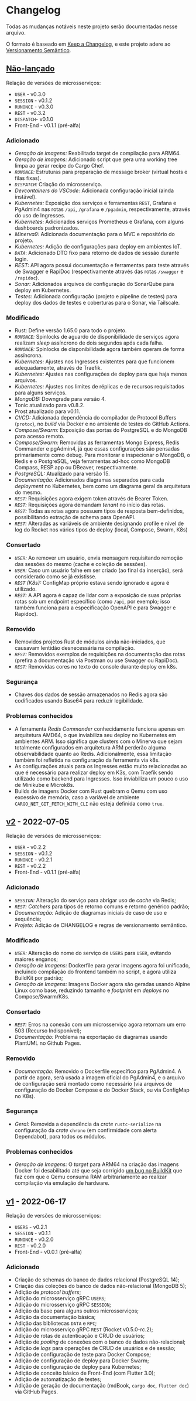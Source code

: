 # Changelog

Todas as mudanças notáveis neste projeto serão documentadas nesse arquivo.

O formato é baseado em [Keep a Changelog](https://keepachangelog.com/pt-BR/1.0.0/),
e este projeto adere ao [Versionamento Semântico](https://semver.org/spec/v2.0.0.html).

## [Não-lançado]

Relação de versões de microsserviços:

- `USER` - v0.3.0
- `SESSION` - v0.1.2
- `RUNONCE` - v0.3.0
- `REST` - v0.3.2
- `DISPATCH`- v0.1.0
- Front-End - v0.1.1 (pré-alfa)

### Adicionado

- *Geração de imagens:* Reabilitado target de compilação para ARM64.
- *Geração de imagens:* Adicionado script que gera uma working tree limpa ao
  gerar recipe do Cargo Chef.
- *`RUNONCE`:* Estruturas para preparação de message broker (virtual hosts e filas
  fixas).
- *`DISPATCH`:* Criação do microsserviço.
- *Devcontainers do VSCode:* Adicionada configuração inicial (ainda instável).
- *Kubernetes:* Exposição dos serviços e ferramentas `REST`, Grafana e PgAdmin4
  nas rotas `/api`, `/grafana` e `/pgadmin`, respectivamente, através do uso
  de Ingresses.
- *Kubernetes:* Adicionados serviços Prometheus e Grafana, com alguns dashboards
  padronizados.
- *Minerva9:* Adicionada documentação para o MVC e repositório do projeto.
- *Kubernetes:* Adição de configurações para deploy em ambientes IoT.
- *`DATA`*: Adicionado DTO fixo para retorno de dados de sessão durante login.
- *REST:* API agora possui documentação e ferramentas para teste através de Swagger
  e RapiDoc (respectivamente através das rotas `/swagger` e `/rapidoc`).
- *Sonar:* Adicionados arquivos de configuração do SonarQube para deploy em Kubernetes.
- *Testes:* Adicionada configuração (projeto e pipeline de testes) para deploy dos
  dados de testes e coberturas para o Sonar, via Tailscale.

### Modificado

- Rust: Define versão 1.65.0 para todo o projeto.
- *`RUNONCE`:* Spinlocks de aguardo de disponibilidade de serviços agora realizam
  _sleep_ assíncrono de dois segundos após cada falha.
- *`RUNONCE`:* Spinlocks de disponibilidade agora também operam de forma assíncrona.
- *Kubernetes:* Ajustes nos Ingresses existentes para que funcionem adequadamente,
  através de Traefik.
- *Kubernetes:* Ajustes nas configurações de deploy para que haja menos arquivos.
- *Kubernetes:* Ajustes nos limites de réplicas e de recursos requisitados para alguns
  serviços.
- *MongoDB:* Downgrade para versão 4.
- Tonic atualizado para v0.8.2.
- Prost atualizado para v0.11.
- *CI/CD:* Adicionada dependência do compilador de Protocol Buffers (`protoc`),
  no _build_ via Docker e no ambiente de testes do GitHub Actions.
- *Compose/Swarm:* Exposição das portas do PostgreSQL e do MongoDB para acesso remoto.
- *Compose/Swarm:* Removidas as ferramentas Mongo Express, Redis Commander e
  pgAdmin4, já que essas configurações são pensadas primariamente como debug.
  Para monitorar e inspecionar o MongoDB, o Redis e o PostgreSQL, veja ferramentas
  ad-hoc como MongoDB Compass, RESP.app ou DBeaver, respectivamente.
- *PostgreSQL:* Atualizado para versão 15.
- *Documentação:* Adicionados diagramas separados para cada _deployment_ no Kubernetes,
  bem como um diagrama geral da arquitetura do mesmo.
- *`REST`:* Requisições agora exigem token através de Bearer Token.
- *`REST`:* Requisições agora demandam _tenant_ no início das rotas.
- *`REST`:* Todas as rotas agora possuem tipos de resposta bem-definidos, possibilitando
  extração de schema para OpenAPI.
- *`REST`:* Alteradas as variáveis de ambiente designando profile e nível de log do
  Rocket nos vários tipos de deploy (local, Compose, Swarm, K8s)

### Consertado

- *`USER`:* Ao remover um usuário, envia mensagem requisitando remoção das sessões
  do mesmo (cache e coleção de sessões).
- *`USER`:* Caso um usuário falhe em ser criado (ao final da inserção), será considerado
  como se já existisse.
- *`REST` (K8s):* ConfigMap próprio estava sendo ignorado e agora é utilizado.
- *`REST`:* A API agora é capaz de lidar com a exposição de suas próprias rotas
  sob um endpoint específico (como `/api`, por exemplo; isso também funciona para a
  especificação OpenAPI e para Swagger e Rapidoc).

### Removido

- Removidos projetos Rust de módulos ainda não-iniciados, que causavam lentidão
  desnecessária na compilação.
- *`REST`:* Removidos exemplos de requisições na documentação das rotas (prefira a
  documentação via Postman ou use Swagger ou RapiDoc).
- *`REST`:* Removidas cores no texto do console durante deploy em k8s.

### Segurança

- Chaves dos dados de sessão armazenados no Redis agora são codificados usando
  Base64 para reduzir legibilidade.

### Problemas conhecidos

- A ferramenta *Redis Commander* conhecidamente funciona apenas em arquitetura
  AMD64, o que inviabiliza seu deploy no Kubernetes em ambientes ARM. Isso
  significa que clusters com o Minerva que sejam totalmente configurados em
  arquitetura ARM perderão alguma observabilidade quanto ao Redis. Adicionalmente,
  essa limitação também foi refletida na configuração da ferramenta via k8s.
- As configurações atuais para os Ingresses estão muito relacionadas ao que é
  necessário para realizar deploy em K3s, com Traefik sendo utilizado como
  backend para Ingresses. Isso inviabiliza um pouco o uso de Minikube e
  Microk8s.
- Builds de imagens Docker com Rust quebram o Qemu com uso excessivo de memória,
  caso a variável de ambiente `CARGO_NET_GIT_FETCH_WITH_CLI` não esteja definida
  como `true`.


## [v2] - 2022-07-05


Relação de versões de microsserviços:

- `USER` - v0.2.2
- `SESSION` - v0.1.2
- `RUNONCE` - v0.2.1
- `REST` - v0.2.2
- Front-End - v0.1.1 (pré-alfa)

### Adicionado

- *`SESSION`:* Alteração do serviço para abrigar uso de _cache_ via Redis;
- *`REST`:* _Catchers_ para tipos de retorno comuns e retorno genérico padrão;
- *Documentação:* Adição de diagramas iniciais de caso de uso e sequência;
- *Projeto:* Adição de CHANGELOG e regras de versionamento semântico.

### Modificado

- *`USER`:* Alteração do nome do serviço de `USERS` para `USER`, evitando
  maiores enganos;
- *Geração de Imagens:* Dockerfile para gerar imagens agora foi unificado,
  incluindo compilação do frontend também no script, e agora utiliza
  BuildKit por padrão;
- *Geração de Imagens:* Imagens Docker agora são geradas usando Alpine Linux
  como base, reduzindo tamanho e _footprint_ em _deploys_ no Compose/Swarm/K8s.

### Consertado

- *`REST`:* Erros na conexão com um microsserviço agora retornam um erro 503
  (Recurso Indisponível);
- *Documentação:* Problema na exportação de diagramas usando PlantUML no Github
  Pages.

### Removido

- *Documentação:* Removido o Dockerfile específico para PgAdmin4. A partir de
  agora, será usada a imagem oficial do PgAdmin4, e o arquivo de configuração
  será montado como necessário (via arquivos de configuração do Docker Compose
  e do Docker Stack, ou via ConfigMap no K8s).

### Segurança

- *Geral:* Removida a dependência da _crate_ `rustc-serialize` na configuração
  da _crate_ `chrono` (em confirmidade com alerta Dependabot), para todos os
  módulos.

### Problemas conhecidos

- *Geração de Imagens:* O _target_ para ARM64 na criação das imagens Docker foi
  desabilitado até que seja corrigido
  [um bug no BuildKit](https://github.com/docker/build-push-action/issues/621)
  que faz com que o Qemu consuma RAM arbitrariamente ao realizar compilação
  via emulação de hardware.


## [v1] - 2022-06-17

Relação de versões de microsserviços:

- `USERS` - v0.2.1
- `SESSION` - v0.1.1
- `RUNONCE` - v0.2.0
- `REST` - v0.2.0
- Front-End - v0.0.1 (pré-alfa)

### Adicionado

- Criação de schemas do banco de dados relacional (PostgreSQL 14);
- Criação das coleções do banco de dados não-relacional (MongoDB 5);
- Adição de _protocol buffers_;
- Adição do microsserviço gRPC `USERS`;
- Adição do microsserviço gRPC `SESSION`;
- Adição da base para alguns outros microsserviços;
- Adição da documentação básica;
- Adição das bibliotecas `DATA` e `RPC`;
- Adição do microsserviço gRPC `REST` (Rocket v0.5.0-rc.2);
- Adição de rotas de autenticação e CRUD de usuários;
- Adição de _pooling_ de conexões com o banco de dados não-relacional;
- Adição de _logs_ para operações de CRUD de usuários e de sessão;
- Adição de configuração de teste para Docker Compose;
- Adição de configuração de deploy para Docker Swarm;
- Adição de configuração de deploy para Kubernetes;
- Adição de conceito básico de Front-End (com Flutter 3.0);
- Adição de automatização de testes;
- Adição de geração de documentação (mdBook, `cargo doc`, `flutter doc`)
  via GitHub Pages.


[Não-lançado]: https://github.com/luksamuk/minerva-system/compare/v2...HEAD
[v2]: https://github.com/luksamuk/minerva-system/releases/tag/v2
[v1]: https://github.com/luksamuk/minerva-system/releases/tag/v1

<!-- ==== Exemplo ==== -->
<!-- ## [v1] - 20XX-XX-XX -->
<!-- ### Adicionado -->
<!-- ### Modificado -->
<!-- ### Consertado -->
<!-- ### Removido -->
<!-- ### Segurança  -->
<!-- ### Problemas conhecidos  -->
